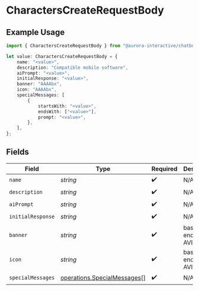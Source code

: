 # CharactersCreateRequestBody

## Example Usage

```typescript
import { CharactersCreateRequestBody } from "@aurora-interactive/chatbot-api-sdk/models/operations";

let value: CharactersCreateRequestBody = {
    name: "<value>",
    description: "Compatible mobile software",
    aiPrompt: "<value>",
    initialResponse: "<value>",
    banner: "AAAAbx",
    icon: "AAAAbx",
    specialMessages: [
        {
            startsWith: "<value>",
            endsWith: ["<value>"],
            prompt: "<value>",
        },
    ],
};
```

## Fields

| Field                                                                      | Type                                                                       | Required                                                                   | Description                                                                | Example                                                                    |
| -------------------------------------------------------------------------- | -------------------------------------------------------------------------- | -------------------------------------------------------------------------- | -------------------------------------------------------------------------- | -------------------------------------------------------------------------- |
| `name`                                                                     | *string*                                                                   | :heavy_check_mark:                                                         | N/A                                                                        |                                                                            |
| `description`                                                              | *string*                                                                   | :heavy_check_mark:                                                         | N/A                                                                        |                                                                            |
| `aiPrompt`                                                                 | *string*                                                                   | :heavy_check_mark:                                                         | N/A                                                                        |                                                                            |
| `initialResponse`                                                          | *string*                                                                   | :heavy_check_mark:                                                         | N/A                                                                        |                                                                            |
| `banner`                                                                   | *string*                                                                   | :heavy_check_mark:                                                         | base64-encoded AVIF image                                                  | AAAAbx                                                                     |
| `icon`                                                                     | *string*                                                                   | :heavy_check_mark:                                                         | base64-encoded AVIF image                                                  | AAAAbx                                                                     |
| `specialMessages`                                                          | [operations.SpecialMessages](../../models/operations/specialmessages.md)[] | :heavy_check_mark:                                                         | N/A                                                                        |                                                                            |